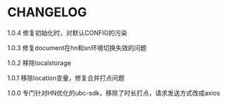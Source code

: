 # CHANGELOG
1.0.4
修复初始化时，对默认CONFIG的污染

1.0.3
修复document在hn和sn环境切换失效的问题

1.0.2
移除localstorage

1.0.1
移除location变量，修复合并打点问题

1.0.0
专门针对HN优化的ubc-sdk，移除了时长打点，请求发送方式改成axios